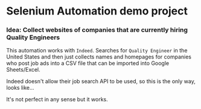 # Selenium Automation demo project


### Idea: Collect websites of companies that are currently hiring Quality Engineers  

This automation works with `Indeed`. Searches for `Quality Engineer` in the United States and then just collects names and homepages for companies who post job ads into a CSV file that can be imported into Google Sheets/Excel.

Indeed doesn't allow their job search API to be used, so this is the only way, looks like...

It's not perfect in any sense but it works.

